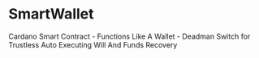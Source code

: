 # SmartWallet
Cardano Smart Contract - Functions Like A Wallet - Deadman Switch for Trustless Auto Executing Will And Funds Recovery
